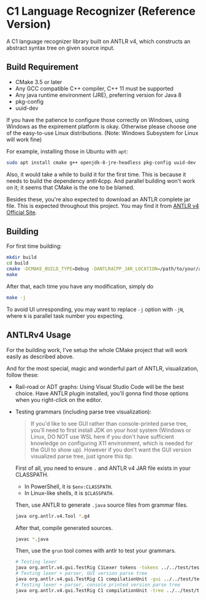 # C1 Language Recognizer (Reference Version)

A C1 language recognizer library built on ANTLR v4, which constructs an abstract syntax tree on given source input.

## Build Requirement

* CMake 3.5 or later
* Any GCC compatible C++ compiler, C++ 11 must be supported
* Any java runtime environment (JRE), preferring version for Java 8
* pkg-config
* uuid-dev

If you have the patience to configure those correctly on Windows, using Windows as the expirement platform is okay.
Otherwise please choose one of the easy-to-use Linux distributions. (Note: Windows Subsystem for Linux will work fine)

For example, installing those in Ubuntu with `apt`:

```bash
sudo apt install cmake g++ openjdk-8-jre-headless pkg-config uuid-dev
```

Also, it would take a while to build it for the first time. This is because it needs to build the dependency antlr4cpp.
And parallel building won't work on it; it seems that CMake is the one to be blamed.

Besides these, you're also expected to download an ANTLR complete jar file. This is expected throughout this project.
You may find it from [ANTLR v4 Official Site](http://www.antlr.org/).

## Building

For first time building:
```bash
mkdir build
cd build
cmake -DCMAKE_BUILD_TYPE=Debug -DANTLR4CPP_JAR_LOCATION=/path/to/your/antlr.jar ..
make
```

After that, each time you have any modification, simply do
```bash
make -j
```

To avoid UI unresponding, you may want to replace `-j` option with `-jN`, where `N` is parallel task number you expecting.

## ANTLRv4 Usage

For the building work, I've setup the whole CMake project that will work easily as described above.

And for the most special, magic and wonderful part of ANTLR, visualization, follow these:

* Rail-road or ADT graphs: Using Visual Studio Code will be the best choice. Have ANTLR plugin installed, you'll gonna
  find those options when you right-click on the editor.
* Testing grammars (including parse tree visualization):
  > If you'd like to see GUI rather than console-printed parse tree, you'll need to first install JDK on your host
  > system (Windows or Linux, DO NOT use WSL here if you don't have sufficient knowledge on configuring X11
  > environment, which is needed for the GUI to show up). However if you don't want the GUI version visualized parse
  > tree, just ignore this tip.
  
  First of all, you need to ensure `.` and ANTLR v4 JAR file exists in your CLASSPATH.
  * In PowerShell, it is `$env:CLASSPATH`.
  * In Linux-like shells, it is `$CLASSPATH`.

  Then, use ANTLR to generate `.java` source files from grammar files.
  ```sh
  java org.antlr.v4.Tool *.g4
  ```

  After that, compile generated sources.
  ```sh
  javac *.java
  ```

  Then, use the `grun` tool comes with antlr to test your grammars.
  ```sh
  # Testing lexer
  java org.antlr.v4.gui.TestRig C1Lexer tokens -tokens ../../test/test_cases/simple.c1
  # Testing lexer + parser, GUI version parse tree
  java org.antlr.v4.gui.TestRig C1 compilationUnit -gui ../../test/test_cases/simple.c1
  # Testing lexer + parser, console printed version parse tree
  java org.antlr.v4.gui.TestRig C1 compilationUnit -tree ../../test/test_cases/simple.c1
  ```
